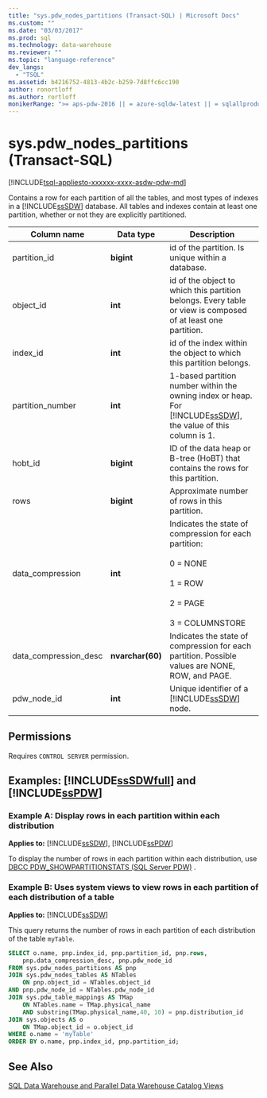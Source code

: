 ```yaml
---
title: "sys.pdw_nodes_partitions (Transact-SQL) | Microsoft Docs"
ms.custom: ""
ms.date: "03/03/2017"
ms.prod: sql
ms.technology: data-warehouse
ms.reviewer: ""
ms.topic: "language-reference"
dev_langs: 
  - "TSQL"
ms.assetid: b4216752-4813-4b2c-b259-7d8ffc6cc190
author: ronortloff
ms.author: rortloff
monikerRange: ">= aps-pdw-2016 || = azure-sqldw-latest || = sqlallproducts-allversions"
---
```

# sys.pdw_nodes_partitions (Transact-SQL)
[!INCLUDE[tsql-appliesto-xxxxxx-xxxx-asdw-pdw-md](../../includes/tsql-appliesto-xxxxxx-xxxx-asdw-pdw-md.md)]

  Contains a row for each partition of all the tables, and most types of indexes in a [!INCLUDE[ssSDW](../../includes/sssdw-md.md)] database. All tables and indexes contain at least one partition, whether or not they are explicitly partitioned.  
  
|Column name|Data type|Description|  
|-----------------|---------------|-----------------|  
|partition_id|**bigint**|id of the partition. Is unique within a database.|  
|object_id|**int**|id of the object to which this partition belongs. Every table or view is composed of at least one partition.|  
|index_id|**int**|id of the index within the object to which this partition belongs.|  
|partition_number|**int**|1-based partition number within the owning index or heap. For [!INCLUDE[ssSDW](../../includes/sssdw-md.md)], the value of this column is 1.|  
|hobt_id|**bigint**|ID of the data heap or B-tree (HoBT) that contains the rows for this partition.|  
|rows|**bigint**|Approximate number of rows in this partition. |  
|data_compression|**int**|Indicates the state of compression for each partition:<br /><br /> 0 = NONE<br /><br /> 1 = ROW<br /><br /> 2 = PAGE<br /><br /> 3 = COLUMNSTORE|  
|data_compression_desc|**nvarchar(60)**|Indicates the state of compression for each partition. Possible values are NONE, ROW, and PAGE.|  
|pdw_node_id|**int**|Unique identifier of a [!INCLUDE[ssSDW](../../includes/sssdw-md.md)] node.|  
  
## Permissions  
 Requires `CONTROL SERVER` permission.  
  
## Examples: [!INCLUDE[ssSDWfull](../../includes/sssdwfull-md.md)] and [!INCLUDE[ssPDW](../../includes/sspdw-md.md)]  

### Example A: Display rows in each partition within each distribution 

**Applies to:** [!INCLUDE[ssSDW](../../includes/sssdw-md.md)], [!INCLUDE[ssPDW](../../includes/sspdw-md.md)]
 
To display the number of rows in each partition within each distribution, use [DBCC PDW_SHOWPARTITIONSTATS (SQL Server PDW)](../../t-sql/database-console-commands/dbcc-pdw-showpartitionstats-transact-sql.md) .

### Example B: Uses system views to view rows in each partition of each distribution of a table

**Applies to:** [!INCLUDE[ssSDW](../../includes/sssdw-md.md)]
 
This query returns the number of rows in each partition of each distribution of the table `myTable`.  
 
```sql  
SELECT o.name, pnp.index_id, pnp.partition_id, pnp.rows,   
    pnp.data_compression_desc, pnp.pdw_node_id  
FROM sys.pdw_nodes_partitions AS pnp  
JOIN sys.pdw_nodes_tables AS NTables  
    ON pnp.object_id = NTables.object_id  
AND pnp.pdw_node_id = NTables.pdw_node_id  
JOIN sys.pdw_table_mappings AS TMap  
    ON NTables.name = TMap.physical_name 
    AND substring(TMap.physical_name,40, 10) = pnp.distribution_id 
JOIN sys.objects AS o  
    ON TMap.object_id = o.object_id  
WHERE o.name = 'myTable'  
ORDER BY o.name, pnp.index_id, pnp.partition_id;  
```    
  
## See Also  
 [SQL Data Warehouse and Parallel Data Warehouse Catalog Views](../../relational-databases/system-catalog-views/sql-data-warehouse-and-parallel-data-warehouse-catalog-views.md)  
  
  

